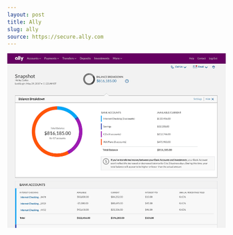 ```yaml
---
layout: post
title: Ally
slug: ally
source: https://secure.ally.com
---
```


<img src="/screenshots/ally.png" alt="Ally">
